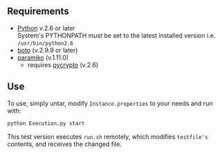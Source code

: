 Requirements
------------

- [Python](http://www.python.org/download/) v.2.6 or later                                                               
  System's PYTHONPATH must be set to the latest installed version i.e. `/usr/bin/python2.6`
- [boto](https://github.com/boto/boto) (v.2.9.9 or later)
- [paramiko](https://github.com/paramiko/paramiko/) (v.1.11.0)
  - requires [pycrypto](https://github.com/dlitz/pycrypto) (v.2.6)

Use
---------
To use, simply untar, modify `Instance.properties` to your needs and run with:

```bash
python Execution.py start
```

This test version executes `run.sh` remotely, which modifies `testfile's` contents, and receives the changed file.
